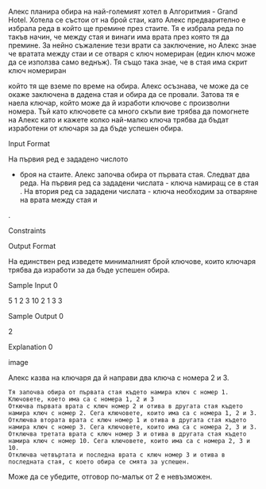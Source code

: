 Алекс планира обира на най-големият хотел в Алгоритмия - Grand Hotel. Хотела се състои от на брой стаи, като Алекс предварително е избрала реда в който ще премине през стаите. Тя е избрала реда по такъв начин, че между стая и винаги има врата през която тя да премине. За нейно съжаление тези врати са заключение, но Алекс знае че вратата между стаи и се отваря с ключ номериран (един ключ може да се използва само веднъж). Тя също така знае, че в стая има скрит ключ номериран

който тя ще вземе по време на обира. Алекс осъзнава, че може да се окаже заключена в дадена стая и обира да се провали. Затова тя е наела ключар, който може да й изработи ключове с произволни номера. Тъй като ключовете са много скъпи вие трябва да помогнете на Алекс като и кажете колко най-малко ключа трябва да бъдат изработени от ключаря за да бъде успешен обира.

Input Format

На първия ред е зададено числото
- броя на стаите. Алекс започва обира от първата стая. Следват два реда. На първия ред са зададени числата - ключа намиращ се в стая . На втория ред са зададени числата - ключа необходим за отваряне на врата между стая и

.

Constraints

Output Format

На единствен ред изведете минималният брой ключове, които ключаря трябва да изработи за да бъде успешен обира.

Sample Input 0

5
1 2 3 10
2 1 3 3

Sample Output 0

2

Explanation 0

image

Алекс казва на ключаря да й направи два ключа с номера 2 и 3.

    Тя започва обира от първата стая където намира ключ с номер 1. Ключовете, което има са с номера 1, 2 и 3
    Откючва първата врата с ключ номер 2 и отива в другата стая където намира ключ с номер 2. Сега ключовете, които има са с номера 1, 2 и 3.
    Отключва втората врата с ключ номер 1 и отива в другата стая където намира ключ с номер 3. Сега ключовете, които има са с номера 2, 3 и 3.
    Отключва третата врата с ключ номер 3 и отива в другата стая където намира ключ с номер 10. Сега ключовете, които има са с номера 2, 3 и 10.
    Отключва четвъртата и последна врата с ключ номер 3 и отива в последната стая, с което обира се смята за успешен.

Може да се убедите, отговор по-малък от 2 е невъзможен.